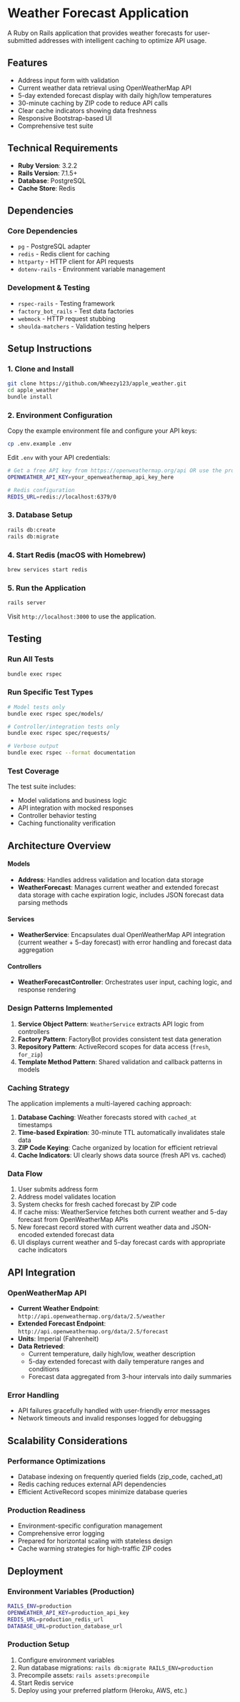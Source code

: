 # Weather Forecast Application

A Ruby on Rails application that provides weather forecasts for user-submitted addresses with intelligent caching to optimize API usage.

## Features

- Address input form with validation
- Current weather data retrieval using OpenWeatherMap API
- 5-day extended forecast display with daily high/low temperatures
- 30-minute caching by ZIP code to reduce API calls
- Clear cache indicators showing data freshness
- Responsive Bootstrap-based UI
- Comprehensive test suite

## Technical Requirements

- **Ruby Version**: 3.2.2
- **Rails Version**: 7.1.5+
- **Database**: PostgreSQL
- **Cache Store**: Redis

## Dependencies

### Core Dependencies
- `pg` - PostgreSQL adapter
- `redis` - Redis client for caching
- `httparty` - HTTP client for API requests
- `dotenv-rails` - Environment variable management

### Development & Testing
- `rspec-rails` - Testing framework
- `factory_bot_rails` - Test data factories
- `webmock` - HTTP request stubbing
- `shoulda-matchers` - Validation testing helpers

## Setup Instructions

### 1. Clone and Install
```bash
git clone https://github.com/Wheezy123/apple_weather.git
cd apple_weather
bundle install
```

### 2. Environment Configuration
Copy the example environment file and configure your API keys:
```bash
cp .env.example .env
```

Edit `.env` with your API credentials:
```bash
# Get a free API key from https://openweathermap.org/api OR use the provided API key
OPENWEATHER_API_KEY=your_openweathermap_api_key_here

# Redis configuration
REDIS_URL=redis://localhost:6379/0
```

### 3. Database Setup
```bash
rails db:create
rails db:migrate
```

### 4. Start Redis (macOS with Homebrew)
```bash
brew services start redis
```

### 5. Run the Application
```bash
rails server
```

Visit `http://localhost:3000` to use the application.

## Testing

### Run All Tests
```bash
bundle exec rspec
```

### Run Specific Test Types
```bash
# Model tests only
bundle exec rspec spec/models/

# Controller/integration tests only
bundle exec rspec spec/requests/

# Verbose output
bundle exec rspec --format documentation
```

### Test Coverage
The test suite includes:
- Model validations and business logic
- API integration with mocked responses
- Controller behavior testing
- Caching functionality verification

## Architecture Overview

#### Models
- **Address**: Handles address validation and location data storage
- **WeatherForecast**: Manages current weather and extended forecast data storage with cache expiration logic, includes JSON forecast data parsing methods

#### Services
- **WeatherService**: Encapsulates dual OpenWeatherMap API integration (current weather + 5-day forecast) with error handling and forecast data aggregation

#### Controllers
- **WeatherForecastController**: Orchestrates user input, caching logic, and response rendering

### Design Patterns Implemented

1. **Service Object Pattern**: `WeatherService` extracts API logic from controllers
2. **Factory Pattern**: FactoryBot provides consistent test data generation
3. **Repository Pattern**: ActiveRecord scopes for data access (`fresh`, `for_zip`)
4. **Template Method Pattern**: Shared validation and callback patterns in models

### Caching Strategy

The application implements a multi-layered caching approach:

1. **Database Caching**: Weather forecasts stored with `cached_at` timestamps
2. **Time-based Expiration**: 30-minute TTL automatically invalidates stale data
3. **ZIP Code Keying**: Cache organized by location for efficient retrieval
4. **Cache Indicators**: UI clearly shows data source (fresh API vs. cached)

### Data Flow

1. User submits address form
2. Address model validates location
3. System checks for fresh cached forecast by ZIP code
4. If cache miss: WeatherService fetches both current weather and 5-day forecast from OpenWeatherMap APIs
5. New forecast record stored with current weather data and JSON-encoded extended forecast data
6. UI displays current weather and 5-day forecast cards with appropriate cache indicators

## API Integration

### OpenWeatherMap API
- **Current Weather Endpoint**: `http://api.openweathermap.org/data/2.5/weather`
- **Extended Forecast Endpoint**: `http://api.openweathermap.org/data/2.5/forecast`
- **Units**: Imperial (Fahrenheit)
- **Data Retrieved**:
  - Current temperature, daily high/low, weather description
  - 5-day extended forecast with daily temperature ranges and conditions
  - Forecast data aggregated from 3-hour intervals into daily summaries

### Error Handling
- API failures gracefully handled with user-friendly error messages
- Network timeouts and invalid responses logged for debugging

## Scalability Considerations

### Performance Optimizations
- Database indexing on frequently queried fields (zip_code, cached_at)
- Redis caching reduces external API dependencies
- Efficient ActiveRecord scopes minimize database queries

### Production Readiness
- Environment-specific configuration management
- Comprehensive error logging
- Prepared for horizontal scaling with stateless design
- Cache warming strategies for high-traffic ZIP codes

## Deployment

### Environment Variables (Production)
```bash
RAILS_ENV=production
OPENWEATHER_API_KEY=production_api_key
REDIS_URL=production_redis_url
DATABASE_URL=production_database_url
```

### Production Setup
1. Configure environment variables
2. Run database migrations: `rails db:migrate RAILS_ENV=production`
3. Precompile assets: `rails assets:precompile`
4. Start Redis service
5. Deploy using your preferred platform (Heroku, AWS, etc.)
